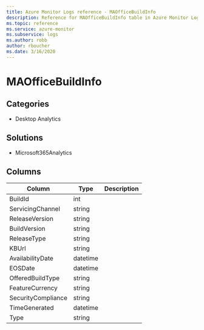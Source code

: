 ```yaml
---
title: Azure Monitor Logs reference - MAOfficeBuildInfo
description: Reference for MAOfficeBuildInfo table in Azure Monitor Logs.
ms.topic: reference
ms.service: azure-monitor
ms.subservice: logs
ms.author: robb
author: rboucher
ms.date: 3/16/2020
---
```


# MAOfficeBuildInfo

 

## Categories

- Desktop Analytics
## Solutions

- Microsoft365Analytics




## Columns

|Column|Type|Description|
|---|---|---|
|BuildId|int||
|ServicingChannel|string||
|ReleaseVersion|string||
|BuildVersion|string||
|ReleaseType|string||
|KBUrl|string||
|AvailabilityDate|datetime||
|EOSDate|datetime||
|OfferedBuildType|string||
|FeatureCurrency|string||
|SecurityCompliance|string||
|TimeGenerated|datetime||
|Type|string||
